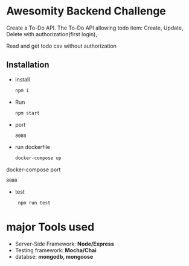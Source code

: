 Awesomity Backend Challenge
==========================


Create a To-Do API. The To-Do API  allowing  todo item:
Create, Update, Delete with authorization(first login),

Read and get todo csv without authorization

## Installation


 + install
   ```bash
   npm i
    ```

+ Run 
	```bash
	npm start
	```

+ port
    ```bash
   8080
   ```

+ run dockerfile
    ```bash
    docker-compose up
    ```

docker-compose port
   ```
   8080
   ```

+ test
  ```bash
   npm run test
   ```


# major Tools used

- Server-Side Framework: **Node/Express**
- Testing framework: **Mocha/Chai**
- databse: **mongodb, mongoose**